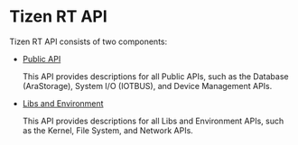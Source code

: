# Tizen RT API

Tizen RT API consists of two components:

- [Public API](public-api/index.html)

  This API provides descriptions for all Public APIs, such as the Database (AraStorage), System I/O (IOTBUS), and Device Management APIs.

- [Libs and Environment](libs-and-env/index.html)

  This API provides descriptions for all Libs and Environment APIs, such as the Kernel, File System, and Network APIs.

